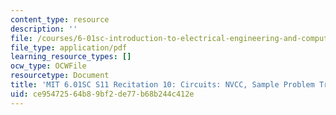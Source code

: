 ```yaml
---
content_type: resource
description: ''
file: /courses/6-01sc-introduction-to-electrical-engineering-and-computer-science-i-spring-2011/ce95472564b89bf2de77b68b244c412e_MIT6_01SC_rec10_300k.pdf
file_type: application/pdf
learning_resource_types: []
ocw_type: OCWFile
resourcetype: Document
title: 'MIT 6.01SC S11 Recitation 10: Circuits: NVCC, Sample Problem Transcript'
uid: ce954725-64b8-9bf2-de77-b68b244c412e
---
```

